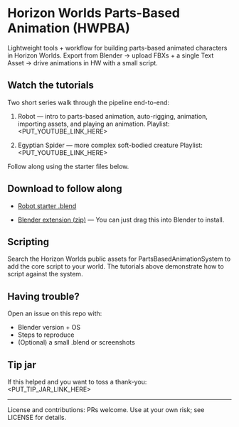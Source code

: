 # Horizon Worlds Parts-Based Animation (HWPBA)

Lightweight tools + workflow for building parts-based animated characters in Horizon Worlds. Export from Blender → upload FBXs + a single Text Asset → drive animations in HW with a small script.

## Watch the tutorials

Two short series walk through the pipeline end-to-end:

1) Robot — intro to parts-based animation, auto-rigging, animation, importing assets, and playing an animation.
   Playlist: <PUT_YOUTUBE_LINK_HERE>

2) Egyptian Spider — more complex soft-bodied creature
   Playlist: <PUT_YOUTUBE_LINK_HERE>

Follow along using the starter files below.

## Download to follow along

- [Robot starter .blend](blendFiles/Robot_Starter.blend)  

- [Blender extension (zip)](HWPBA_BlenderExtension.zip) — You can just drag this into Blender to install.  
  
## Scripting

Search the Horizon Worlds public assets for PartsBasedAnimationSystem to add the core script to your world. The tutorials above demonstrate how to script against the system.


## Having trouble?

Open an issue on this repo with:
- Blender version + OS
- Steps to reproduce
- (Optional) a small .blend or screenshots

## Tip jar

If this helped and you want to toss a thank-you: <PUT_TIP_JAR_LINK_HERE>

---

License and contributions: PRs welcome. Use at your own risk; see LICENSE for details.
